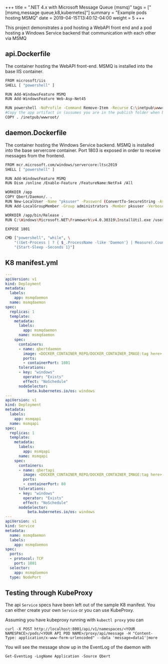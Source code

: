 +++
title = ".NET 4.x with Microsoft Message Queue (msmq)"
tags = ["[msmq,message queue,k8,kubernetes]"]
summary = "Example pods hosting MSMQ"
date =  2019-04-15T13:40:12-04:00
weight = 5
+++

This project demonstrates a pod hosting a WebAPI front end and a pod hosting a Windows Service backend that communication with each other via MSMQ

## api.Dockerfile

  The container hosting the WebAPI front-end. MSMQ is installed into the base IIS container.

  ```bash
  FROM microsoft/iis
  SHELL [ "powershell" ]

  RUN Add-WindowsFeature MSMQ
  RUN Add-WindowsFeature Web-Asp-Net45

  RUN powershell -NoProfile -Command Remove-Item -Recurse C:\inetpub\wwwroot\*
  #Copy the app artifact in (assumes you are in the publish folder when building docker image)
  COPY . /inetpub/wwwroot/
  ```

## daemon.Dockerfile

  The container hosting the Windows Service backend. MSMQ is installed into the base servercore container. Port 1803 is exposed in order to receive messages from the frontend.

  ```bash
  FROM mcr.microsoft.com/windows/servercore:ltsc2019
  SHELL [ "powershell" ]

  RUN Add-WindowsFeature MSMQ
  RUN Dism /online /Enable-Feature /FeatureName:NetFx4 /All 

  WORKDIR /app
  COPY Qbert/Daemon/. .
  RUN New-LocalUser -Name "pksuser" -Password (ConvertTo-SecureString -AsPlainText "Pk$w0rd189PVTL!" -Force) -FullName "PKS.User" -Description "LocalAdministrator"
  RUN Add-LocalGroupMember -Group administrators -Member pksuser -Verbose

  WORKDIR /app/bin/Release .
  RUN C:\Windows\Microsoft.NET\Framework\v4.0.30319\InstallUtil.exe /username=.\pksuser /password=Pk$w0rd189PVTL! /LogToConsole=true .\Daemon.exe

  EXPOSE 1801

  CMD ["powershell", "while", \
      "((Get-Process | ? { $_.ProcessName -like 'Daemon'} | Measure).Count -gt 0)", \
      "{Start-Sleep -Seconds 1}"]
  ```

## K8 manifest.yml

  ```yml
  ---
  apiVersion: v1
  kind: Deployment
  metadata:
    labels:
      app: msmqdaemon
    name: msmqdaemon
  spec:
    replicas: 1
    template:
      metadata:
        labels:
          app: msmqdaemon
        name: msmqdaemon
      spec:
        containers:
        - name: qbertdaemon
          image: <DOCKER_CONTAINER_REPO/DOCKER_CONTAINER_IMAGE:tag here>
          ports:
          - containerPort: 1801
        tolerations:
        - key: "windows"
          operator: "Exists"
          effect: "NoSchedule"
        nodeSelector:
            beta.kubernetes.io/os: windows
  ---
  apiVersion: v1
  kind: Deployment
  metadata:
    labels:
      app: msmqapi
    name: msmqapi
  spec:
    replicas: 1
    template:
      metadata:
        labels:
          app: msmqapi
        name: msmqapi
      spec:
        containers:
        - name: qbertapi
          image: <DOCKER_CONTAINER_REPO/DOCKER_CONTAINER_IMAGE:tag here>
          ports:
          - containerPort: 80        
        tolerations:
        - key: "windows"
          operator: "Exists"
          effect: "NoSchedule"
        nodeSelector:
            beta.kubernetes.io/os: windows
  ---
  apiVersion: v1
  kind: Service
  metadata:
    name: msmqdaemon
    labels:
      app: msmqdaemon
  spec:
    ports:
    - protocol: TCP
      port: 1801
    selector:
      app: msmqdaemon
    type: NodePort
  ```
  
## Testing through KubeProxy

  The api `Service` specs have been left out of the sample K8 manifest. You can either create your own `Service` or you can use KubeProxy.

  Assuming you have kubeproxy running with `kubectl proxy` you can

  `curl -X POST http://localhost:8001/api/v1/namespaces/<YOUR NAMESPACE>/pods/<YOUR API POD NAME>/proxy/api/message -H "Content-Type: application/x-www-form-urlencoded" --data 'message=data1'|more`

  You will see the message show up in the EventLog of the daemon with

  `Get-EventLog -LogName Application -Source Qbert`